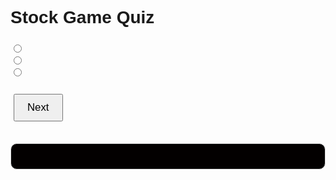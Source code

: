 <html>
<head>
<style>
body {
    font-family: Arial, sans-serif;
}
#quiz {
    margin-bottom: 30px;
}
#quiz h1 {
    font-weight: bold;
    margin-bottom: 20px;
}
#quiz h2 {
    font-size: 1.2em;
}
.question {
    margin: 20px 0;
}
.answers {
    margin-bottom: 20px;
}
#submit, #restart {
    font-size: 1.2em;
    padding: 10px 20px;
    margin: 5px;
}
#results {
    font-weight: bold;
    background: #030000;
    padding: 20px;
    margin-top: 10px;
    border: 1px solid #ddd;
    border-radius: 10px;
}
</style>
</head>
<body>
<div id="quiz">
    <h1>Stock Game Quiz</h1>
    <h2 id="question"></h2>
    <div class="answers">
        <input type="radio" name="answer" id="a" value="a">
        <label for="a" id="a_text"></label><br>
        <input type="radio" name="answer" id="b" value="b">
        <label for="b" id="b_text"></label><br>
        <input type="radio" name="answer" id="c" value="c">
        <label for="c" id="c_text"></label><br>
    </div>
    <button id="submit">Next</button>
</div>
<div id="results"></div>
<button id="restart" style="display:none;">Restart</button>
<script>
var currentQuestion = 0;
var score = 0;
var questions = [
    {
        question: 'What does IPO stand for?',
        answers: {
            a: 'Initial Public Offering',
            b: 'Internal Price Options',
            c: 'Intelligent Personal Object'
        },
        correctAnswer: 'a'
    },
    {
        question: 'What is a bull market?',
        answers: {
            a: 'A market in decline',
            b: 'A market on the rise',
            c: 'A market with a lot of trading activity'
        },
        correctAnswer: 'b'
    },
    {
        question: 'What is a bear market?',
        answers: {
            a: 'A market on the rise',
            b: 'A market in decline',
            c: 'A market with a lot of trading activity'
        },
        correctAnswer: 'b'
    },
    {
        question: 'What is a dividend?',
        answers: {
            a: 'A debt instrument',
            b: 'A share in a company\'s profits',
            c: 'A financial derivative'
        },
        correctAnswer: 'b'
    },
    {
        question: 'What is the role of a stockbroker?',
        answers: {
            a: 'To oversee corporate mergers',
            b: 'To trade stocks on behalf of clients',
            c: 'To regulate the stock market'
        },
        correctAnswer: 'b'
    },
    {
        question: 'What is market capitalization?',
        answers: {
            a: 'The total value of a company\'s outstanding shares',
            b: 'The cost of buying shares in the market',
            c: 'The profit margin of a company'
        },
        correctAnswer: 'a'
    },
    {
        question: 'What does NASDAQ stand for?',
        answers: {
            a: 'National Association of Securities Dealers Automated Quotations',
            b: 'New York Stock Dealers Association Quotations',
            c: 'National Association of Stock Dealers Automatic Questions'
        },
        correctAnswer: 'a'
    },
    {
        question: 'What is a Blue Chip stock?',
        answers: {
            a: 'A stock from a large, nationally recognized and well-established company',
            b: 'A stock from a small, innovative and new company',
            c: 'A stock that gives high dividends'
        },
        correctAnswer: 'a'
    },
    {
        question: 'What is a short selling?',
        answers: {
            a: 'Selling a stock you own and hope to buy back at a lower price',
            b: 'Selling a stock you do not own and hope to buy back at a lower price',
            c: 'Selling a stock just after buying it'
        },
        correctAnswer: 'b'
    },
    {
        question: 'What is a mutual fund?',
        answers: {
            a: 'A fund that ensures mutual benefits for all stockholders',
            b: 'A collection of stocks, bonds, or other securities owned by a group of investors and managed by a professional investment company',
            c: 'A fund that invests in real estate only'
        },
        correctAnswer: 'b'
    },
    {
        question: 'What is a hedge fund?',
        answers: {
            a: 'A fund that invests in agricultural products',
            b: 'A fund that only invests in safe and risk-free assets',
            c: 'A private investment structure that employs complex strategies to generate high returns, often more risky'
        },
        correctAnswer: 'c'
    },
    {
        question: 'What does ETF stand for?',
        answers: {
            a: 'Exchange-Traded Fund',
            b: 'Equity Transfer Facility',
            c: 'Exchange Transaction Fee'
        },
        correctAnswer: 'a'
    },
    {
        question: 'Here is a graph of a stock. What does the pattern represent? ![](images/Bullish.jpg)',
        answers: {
            a: 'Bullish trend',
            b: 'Bearish trend',
            c: 'Consolidation phase'
        },
        correctAnswer: 'a'
    },
    {
        question: 'What type of candlestick pattern is this?<br><img src="https://www.adigitalblogger.com/wp-content/uploads/shooting-star.png" alt="Candlestick Pattern">',
        answers: {
            a: 'Hammer',
            b: 'Shooting Star',
            c: 'Doji'
        },
        correctAnswer: 'b'
    },
    {
        question: 'What does this type of volume pattern suggest?<br><img src="https://school.stockcharts.com/lib/exe/fetch.php?media=chart_analysis:candlestick_bearish_reversal_patterns:bearrev1-nke-bearengresist.png" alt="Volume Pattern">',
        answers: {
            a: 'Strong buying interest',
            b: 'Strong selling pressure',
            c: 'Low trading activity'
        },
        correctAnswer: 'b'
    }
];
function shuffleArray(array) {
    for (var i = array.length - 1; i > 0; i--) {
        var j = Math.floor(Math.random() * (i + 1));
        var temp = array[i];
        array[i] = array[j];
        array[j] = temp;
    }
    return array;
}
function selectRandomQuestions() {
    var randomizedQuestions = shuffleArray(questions);
    return randomizedQuestions.slice(0, 5);
}
var selectedQuestions = selectRandomQuestions();
function showQuestion() {
    var q = selectedQuestions[currentQuestion];
    document.getElementById('question').textContent = q.question;
    document.getElementById('a_text').textContent = q.answers.a;
    document.getElementById('b_text').textContent = q.answers.b;
    document.getElementById('c_text').textContent = q.answers.c;
}
function checkAnswer() {
    var selectedAnswer = document.querySelector('input[name="answer"]:checked').value;
    if (selectedAnswer === selectedQuestions[currentQuestion].correctAnswer) {
        score++;
    }
    currentQuestion++;
    if (currentQuestion >= selectedQuestions.length) {
        showResults();
    } else {
        showQuestion();
    }
}
function showResults() {
    document.getElementById('quiz').style.display = 'none';
    document.getElementById('results').style.display = 'block';
    document.getElementById('results').textContent = 'You scored ' + score + ' out of ' + selectedQuestions.length + '.';
    document.getElementById('restart').style.display = 'block';
}
function restartQuiz() {
    score = 0;
    currentQuestion = 0;
    selectedQuestions = selectRandomQuestions();
    document.getElementById('quiz').style.display = 'block';
    document.getElementById('results').style.display = 'none';
    document.getElementById('restart').style.display = 'none';
    showQuestion();
}
document.getElementById('submit').addEventListener('click', checkAnswer);
document.getElementById('restart').addEventListener('click', restartQuiz);
showQuestion();
</script>
</body>
</html>